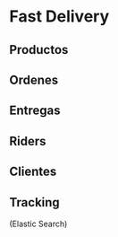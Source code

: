 # Fast Delivery

## Productos

## Ordenes

## Entregas

## Riders

## Clientes

## Tracking 
(Elastic Search)